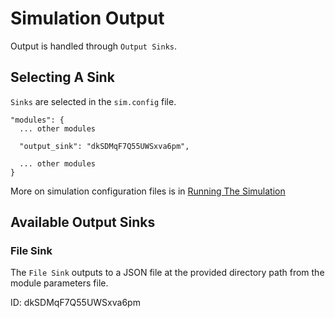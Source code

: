 # Simulation Output

Output is handled through `Output Sinks`.

## Selecting A Sink

`Sinks` are selected in the `sim.config` file.

```
"modules": {
  ... other modules

  "output_sink": "dkSDMqF7Q55UWSxva6pm",

  ... other modules
}
```

More on simulation configuration files is in [Running The Simulation](../Running.md)

## Available Output Sinks

### File Sink

The `File Sink` outputs to a JSON file at the provided directory path from the module parameters file.

ID: dkSDMqF7Q55UWSxva6pm